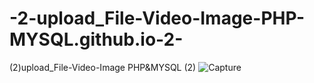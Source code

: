 # -2-upload_File-Video-Image-PHP-MYSQL.github.io-2-
(2)upload_File-Video-Image PHP&amp;MYSQL (2) 
![Capture](https://user-images.githubusercontent.com/101208228/204051955-11390812-721f-4df1-b74b-11e9b2c3fb9a.PNG)
